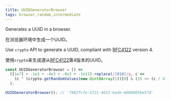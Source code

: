 ```yaml
---
title: UUIDGeneratorBrowser
tags: browser,random,intermediate
---
```


Generates a UUID in a browser.

在浏览器环境中生成一个UUID。

Use `crypto` API to generate a UUID, compliant with [RFC4122](https://www.ietf.org/rfc/rfc4122.txt) version 4.

使用`crypto`来生成遵从[RFC4122](https://www.ietf.org/rfc/rfc4122.txt)第4版本的UUID。

```js
const UUIDGeneratorBrowser = () =>
  ([1e7] + -1e3 + -4e3 + -8e3 + -1e11).replace(/[018]/g, c =>
    (c ^ (crypto.getRandomValues(new Uint8Array(1))[0] & (15 >> (c / 4)))).toString(16)
  );
```

```js
UUIDGeneratorBrowser(); // '7982fcfe-5721-4632-bede-6000885be57d'
```
